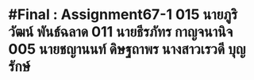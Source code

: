 #Final : Assignment67-1
015 นายภูริวัฒน์ พันธ์ฉลาด
011 นายธีรภัทร กาญจนานิจ
005 นายชญานนท์ ดิษฐถาพร
นางสาวเรวดี บุญรักษ์
=======
